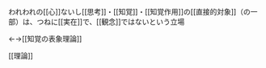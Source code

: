 われわれの[[心]]ないし[[思考]]・[[知覚]]・[[知覚作用]]の[[直接的対象]]（の一部）は、つねに[[実在]]で、[[観念]]ではないという立場



←→[[知覚の表象理論]]



[[理論]]